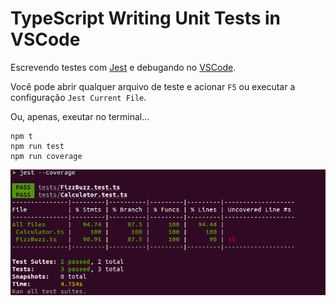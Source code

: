 # TypeScript Writing Unit Tests in VSCode

Escrevendo testes com [Jest](https://jestjs.io/) e debugando no [VSCode](https://code.visualstudio.com/).

Você pode abrir qualquer arquivo de teste e acionar `F5` ou executar a configuração `Jest Current File`.

Ou, apenas, exeutar no terminal...

    npm t
    npm run test
    npm run coverage

![](jest-running-terminal-coverage.png)